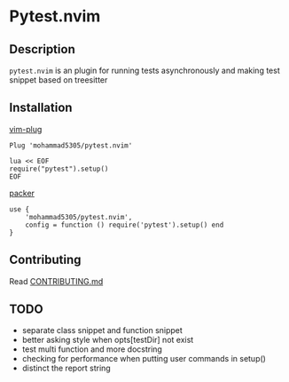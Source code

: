 # Pytest.nvim

## Description
`pytest.nvim`  is an plugin for running tests asynchronously and making test snippet based on treesitter

## Installation

[vim-plug](https://github.com/junegunn/vim-plug)

```
Plug 'mohammad5305/pytest.nvim'

lua << EOF
require("pytest").setup()
EOF
```

[packer](https://github.com/wbthomason/packer.nvim)

```
use {
    'mohammad5305/pytest.nvim',
    config = function () require('pytest').setup() end
}
```

## Contributing
Read [CONTRIBUTING.md](CONTRIBUTING.md)


## TODO
* separate class snippet and function snippet
* better asking style when opts[testDir] not exist
* test multi function and more docstring
* checking for performance when putting user commands in setup()
* distinct the report string
